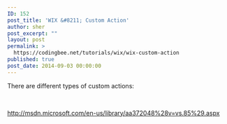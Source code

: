 ```yaml
---
ID: 152
post_title: 'WIX &#8211; Custom Action'
author: sher
post_excerpt: ""
layout: post
permalink: >
  https://codingbee.net/tutorials/wix/wix-custom-action
published: true
post_date: 2014-09-03 00:00:00
---
```

There are different types of custom actions:

&nbsp;

http://msdn.microsoft.com/en-us/library/aa372048%28v=vs.85%29.aspx

&nbsp;

&nbsp;